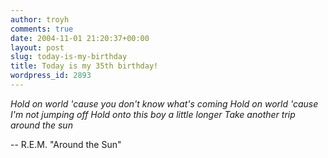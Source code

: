 ```yaml
---
author: troyh
comments: true
date: 2004-11-01 21:20:37+00:00
layout: post
slug: today-is-my-birthday
title: Today is my 35th birthday!
wordpress_id: 2893
---
```


_Hold on world 'cause you don't know what's coming
Hold on world 'cause I'm not jumping off
Hold onto this boy a little longer
Take another trip around the sun_


-- R.E.M. "Around the Sun"
